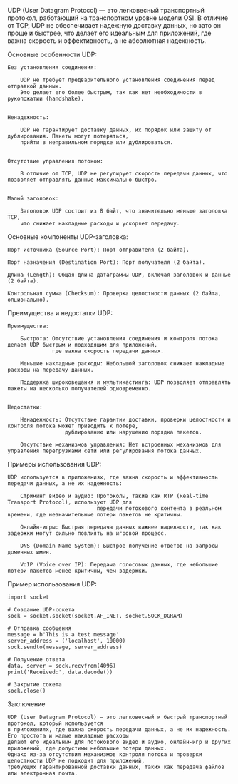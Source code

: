 

UDP (User Datagram Protocol) — это легковесный транспортный протокол, работающий на транспортном уровне модели OSI. 
В отличие от TCP, UDP не обеспечивает надежную доставку данных, но зато он проще и быстрее, 
что делает его идеальным для приложений, где важна скорость и эффективность, а не абсолютная надежность.


Основные особенности UDP:

    Без установления соединения:

        UDP не требует предварительного установления соединения перед отправкой данных. 
        Это делает его более быстрым, так как нет необходимости в рукопожатии (handshake).


    Ненадежность:

        UDP не гарантирует доставку данных, их порядок или защиту от дублирования. Пакеты могут потеряться, 
        прийти в неправильном порядке или дублироваться.


    Отсутствие управления потоком:

        В отличие от TCP, UDP не регулирует скорость передачи данных, что позволяет отправлять данные максимально быстро.


    Малый заголовок:

        Заголовок UDP состоит из 8 байт, что значительно меньше заголовка TCP, 
        что снижает накладные расходы и ускоряет передачу.


Основные компоненты UDP-заголовка:

    Порт источника (Source Port): Порт отправителя (2 байта).

    Порт назначения (Destination Port): Порт получателя (2 байта).

    Длина (Length): Общая длина датаграммы UDP, включая заголовок и данные (2 байта).

    Контрольная сумма (Checksum): Проверка целостности данных (2 байта, опционально).


Преимущества и недостатки UDP:

    Преимущества:

        Быстрота: Отсутствие установления соединения и контроля потока делает UDP быстрым и подходящим для приложений, 
                  где важна скорость передачи данных.
        
        Меньшие накладные расходы: Небольшой заголовок снижает накладные расходы на передачу данных.

        Поддержка широковещания и мультикастинга: UDP позволяет отправлять пакеты на несколько получателей одновременно.

    
    Недостатки:
    
        Ненадежность: Отсутствие гарантии доставки, проверки целостности и контроля потока может приводить к потере, 
                      дублированию или нарушению порядка пакетов.

        Отсутствие механизмов управления: Нет встроенных механизмов для управления перегрузками сети или регулирования потока данных.


Примеры использования UDP:

    UDP используется в приложениях, где важна скорость и эффективность передачи данных, а не их надежность:
    
        Стриминг видео и аудио: Протоколы, такие как RTP (Real-time Transport Protocol), используют UDP для 
                                передачи потокового контента в реальном времени, где незначительные потери пакетов не критичны.

        Онлайн-игры: Быстрая передача данных важнее надежности, так как задержки могут сильно повлиять на игровой процесс.

        DNS (Domain Name System): Быстрое получение ответов на запросы доменных имен.

        VoIP (Voice over IP): Передача голосовых данных, где небольшие потери пакетов менее критичны, чем задержки.
    

Пример использования UDP:
    
    import socket
    
    # Создание UDP-сокета
    sock = socket.socket(socket.AF_INET, socket.SOCK_DGRAM)
    
    # Отправка сообщения
    message = b'This is a test message'
    server_address = ('localhost', 10000)
    sock.sendto(message, server_address)
    
    # Получение ответа
    data, server = sock.recvfrom(4096)
    print('Received:', data.decode())
    
    # Закрытие сокета
    sock.close()



Заключение

    UDP (User Datagram Protocol) — это легковесный и быстрый транспортный протокол, который используется 
    в приложениях, где важна скорость передачи данных, а не их надежность. Его простота и малые накладные расходы 
    делают его идеальным для потокового видео и аудио, онлайн-игр и других приложений, где допустимы небольшие потери данных. 
    Однако из-за отсутствия механизмов контроля потока и проверки целостности UDP не подходит для приложений, 
    требующих гарантированной доставки данных, таких как передача файлов или электронная почта.
